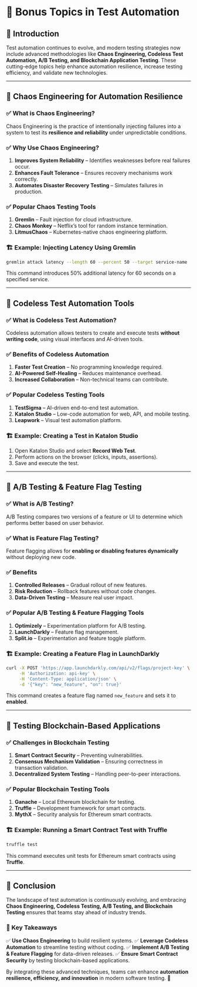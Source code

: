 # 🎁 Bonus Topics in Test Automation

## 📌 Introduction

Test automation continues to evolve, and modern testing strategies now include advanced methodologies like **Chaos Engineering, Codeless Test Automation, A/B Testing, and Blockchain Application Testing**. These cutting-edge topics help enhance automation resilience, increase testing efficiency, and validate new technologies.

---

## 🔹 Chaos Engineering for Automation Resilience

### ✅ What is Chaos Engineering?

Chaos Engineering is the practice of intentionally injecting failures into a system to test its **resilience and reliability** under unpredictable conditions.

### ✅ Why Use Chaos Engineering?

1. **Improves System Reliability** – Identifies weaknesses before real failures occur.
2. **Enhances Fault Tolerance** – Ensures recovery mechanisms work correctly.
3. **Automates Disaster Recovery Testing** – Simulates failures in production.

### ✅ Popular Chaos Testing Tools

1. **Gremlin** – Fault injection for cloud infrastructure.
2. **Chaos Monkey** – Netflix’s tool for random instance termination.
3. **LitmusChaos** – Kubernetes-native chaos engineering platform.

### 🏗 Example: Injecting Latency Using Gremlin

```sh
gremlin attack latency --length 60 --percent 50 --target service-name
```

This command introduces 50% additional latency for 60 seconds on a specified service.

---

## 🔹 Codeless Test Automation Tools

### ✅ What is Codeless Test Automation?

Codeless automation allows testers to create and execute tests **without writing code**, using visual interfaces and AI-driven tools.

### ✅ Benefits of Codeless Automation

1. **Faster Test Creation** – No programming knowledge required.
2. **AI-Powered Self-Healing** – Reduces maintenance overhead.
3. **Increased Collaboration** – Non-technical teams can contribute.

### ✅ Popular Codeless Testing Tools

1. **TestSigma** – AI-driven end-to-end test automation.
2. **Katalon Studio** – Low-code automation for web, API, and mobile testing.
3. **Leapwork** – Visual test automation platform.

### 🏗 Example: Creating a Test in Katalon Studio

1. Open Katalon Studio and select **Record Web Test**.
2. Perform actions on the browser (clicks, inputs, assertions).
3. Save and execute the test.

---

## 🔹 A/B Testing & Feature Flag Testing

### ✅ What is A/B Testing?

A/B Testing compares two versions of a feature or UI to determine which performs better based on user behavior.

### ✅ What is Feature Flag Testing?

Feature flagging allows for **enabling or disabling features dynamically** without deploying new code.

### ✅ Benefits

1. **Controlled Releases** – Gradual rollout of new features.
2. **Risk Reduction** – Rollback features without code changes.
3. **Data-Driven Testing** – Measure real user impact.

### ✅ Popular A/B Testing & Feature Flagging Tools

1. **Optimizely** – Experimentation platform for A/B testing.
2. **LaunchDarkly** – Feature flag management.
3. **Split.io** – Experimentation and feature toggle platform.

### 🏗 Example: Creating a Feature Flag in LaunchDarkly

```sh
curl -X POST 'https://app.launchdarkly.com/api/v2/flags/project-key' \
     -H 'Authorization: api-key' \
     -H 'Content-Type: application/json' \
     -d '{"key": "new_feature", "on": true}'
```

This command creates a feature flag named `new_feature` and sets it to **enabled**.

---

## 🔹 Testing Blockchain-Based Applications

### ✅ Challenges in Blockchain Testing

1. **Smart Contract Security** – Preventing vulnerabilities.
2. **Consensus Mechanism Validation** – Ensuring correctness in transaction validation.
3. **Decentralized System Testing** – Handling peer-to-peer interactions.

### ✅ Popular Blockchain Testing Tools

1. **Ganache** – Local Ethereum blockchain for testing.
2. **Truffle** – Development framework for smart contracts.
3. **MythX** – Security analysis for Ethereum smart contracts.

### 🏗 Example: Running a Smart Contract Test with Truffle

```sh
truffle test
```

This command executes unit tests for Ethereum smart contracts using **Truffle**.

---

## 🎯 Conclusion

The landscape of test automation is continuously evolving, and embracing **Chaos Engineering, Codeless Testing, A/B Testing, and Blockchain Testing** ensures that teams stay ahead of industry trends.

### 🔹 Key Takeaways

✅ **Use Chaos Engineering** to build resilient systems.
✅ **Leverage Codeless Automation** to streamline testing without coding.
✅ **Implement A/B Testing & Feature Flagging** for data-driven releases.
✅ **Ensure Smart Contract Security** by testing blockchain-based applications.

By integrating these advanced techniques, teams can enhance **automation resilience, efficiency, and innovation** in modern software testing. 🚀
